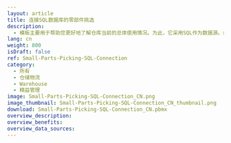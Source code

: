 ```yaml
---
layout: article
title: 连接SQL数据库的零部件挑选
description: 
  - 模板主要用于帮助您更好地了解仓库当前的总体使用情况。为此，它采用SQL作为数据源。如果要对其进行定制，您必须安装微软[SQL Server Native Client][https://www.microsoft.com/en-us/download/details.aspx?id=50402]。
lang: cn
weight: 800
isDraft: false
ref: Small-Parts-Picking-SQL-Connection
category:
  - 所有
  - 仓储物流
  - Warehouse
  - 精益管理
image: Small-Parts-Picking-SQL-Connection_CN.png
image_thumbnail: Small-Parts-Picking-SQL-Connection_CN_thumbnail.png
download: Small-Parts-Picking-SQL-Connection_CN.pbmx
overview_description:
overview_benefits:
overview_data_sources:
---
```

